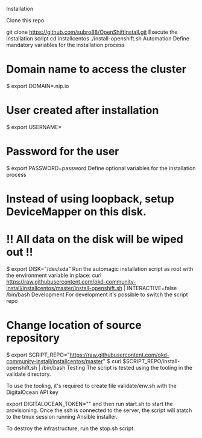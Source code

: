 
Installation


Clone this repo

git clone https://github.com/subro88/OpenShiftInstall.git
Execute the installation script
cd installcentos
./install-openshift.sh
Automation
Define mandatory variables for the installation process
# Domain name to access the cluster
$ export DOMAIN=<public ip address>.nip.io

# User created after installation
$ export USERNAME=<current user name>

# Password for the user
$ export PASSWORD=password
Define optional variables for the installation process
# Instead of using loopback, setup DeviceMapper on this disk.
# !! All data on the disk will be wiped out !!
$ export DISK="/dev/sda"
Run the automagic installation script as root with the environment variable in place:
curl https://raw.githubusercontent.com/okd-community-install/installcentos/master/install-openshift.sh | INTERACTIVE=false /bin/bash
Development
For development it's possible to switch the script repo

# Change location of source repository
$ export SCRIPT_REPO="https://raw.githubusercontent.com/okd-community-install/installcentos/master"
$ curl $SCRIPT_REPO/install-openshift.sh | /bin/bash
Testing
The script is tested using the tooling in the validate directory.

To use the tooling, it's required to create file validate/env.sh with the DigitalOcean API key

export DIGITALOCEAN_TOKEN=""
and then run start.sh to start the provisioning. Once the ssh is connected to the server, the script will atatch to the tmux session running Ansible installer.

To destroy the infrastructure, run the stop.sh script.
